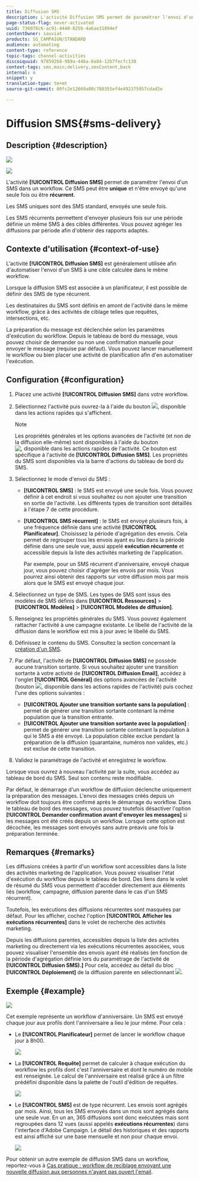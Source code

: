 ```yaml
---
title: Diffusion SMS
description: L'activité Diffusion SMS permet de paramétrer l'envoi d'un SMS unique ou récurrent dans un workflow.
page-status-flag: never-activated
uuid: 736078c6-ac91-4440-825b-4a6ae31894ef
contentOwner: sauviat
products: SG_CAMPAIGN/STANDARD
audience: automating
content-type: reference
topic-tags: channel-activities
discoiquuid: 978592b8-989a-446a-8a84-12b7fecfc130
context-tags: sms,main;delivery,smsContent,back
internal: n
snippet: y
translation-type: tm+mt
source-git-commit: 00fc2e12669a00c788355ef4e492375957cdad2e

---
```



# Diffusion SMS{#sms-delivery}

## Description {#description}

![](assets/sms.png)

![](assets/recurrentsms.png)

L'activité **[!UICONTROL Diffusion SMS]** permet de paramétrer l'envoi d'un SMS dans un workflow. Ce SMS peut être **unique** et n'être envoyé qu'une seule fois ou être **récurrent**.

Les SMS uniques sont des SMS standard, envoyés une seule fois.

Les SMS récurrents permettent d'envoyer plusieurs fois sur une période définie un même SMS à des cibles différentes. Vous pouvez agréger les diffusions par période afin d'obtenir des rapports adaptés.

## Contexte d'utilisation {#context-of-use}

L'activité **[!UICONTROL Diffusion SMS]** est généralement utilisée afin d'automatiser l'envoi d'un SMS à une cible calculée dans le même workflow.

Lorsque la diffusion SMS est associée à un planificateur, il est possible de définir des SMS de type récurrent.

Les destinataires du SMS sont définis en amont de l'activité dans le même workflow, grâce à des activités de ciblage telles que requêtes, intersections, etc.

La préparation du message est déclenchée selon les paramètres d'exécution du workflow. Depuis le tableau de bord du message, vous pouvez choisir de demander ou non une confirmation manuelle pour envoyer le message (requise par défaut). Vous pouvez lancer manuellement le workflow ou bien placer une activité de planification afin d'en automatiser l'exécution.

## Configuration {#configuration}

1. Placez une activité **[!UICONTROL Diffusion SMS]** dans votre workflow.
1. Sélectionnez l'activité puis ouvrez-la à l'aide du bouton ![](assets/edit_darkgrey-24px.png), disponible dans les actions rapides qui s'affichent.

   >[!NOTE]
   >
   >Les propriétés générales et les options avancées de l'activité (et non de la diffusion elle-même) sont disponibles à l'aide du bouton ![, disponible dans les actions rapides de l'activité. ](assets/dlv_activity_params-24px.png) Ce bouton est spécifique à l'activité de **[!UICONTROL Diffusion SMS]**. Les propriétés du SMS sont disponibles via la barre d'actions du tableau de bord du SMS.

1. Sélectionnez le mode d'envoi du SMS :

   * **[!UICONTROL SMS]** : le SMS est envoyé une seule fois. Vous pouvez définir à cet endroit si vous souhaitez ou non ajouter une transition en sortie de l'activité. Les différents types de transition sont détaillés à l'étape 7 de cette procédure.
   * **[!UICONTROL SMS récurrent]** : le SMS est envoyé plusieurs fois, à une fréquence définie dans une activité **[!UICONTROL Planificateur]**. Choisissez la période d'agrégation des envois. Cela permet de regrouper tous les envois ayant eu lieu dans la période définie dans une seule vue, aussi appelé **exécution récurrente** et accessible depuis la liste des activités marketing de l'application.

      Par exemple, pour un SMS récurrent d'anniversaire, envoyé chaque jour, vous pouvez choisir d'agréger les envois par mois. Vous pourrez ainsi obtenir des rapports sur votre diffusion mois par mois alors que le SMS est envoyé chaque jour.

1. Sélectionnez un type de SMS. Les types de SMS sont issus des modèles de SMS définis dans **[!UICONTROL Ressources]** &gt; **[!UICONTROL Modèles]** &gt; **[!UICONTROL Modèles de diffusion]**.
1. Renseignez les propriétés générales du SMS. Vous pouvez également rattacher l'activité à une campagne existante. Le libellé de l'activité de la diffusion dans le workflow est mis à jour avec le libellé du SMS.
1. Définissez le contenu du SMS. Consultez la section concernant la [création d'un SMS](../../channels/using/creating-an-sms-message.md).
1. Par défaut, l'activité de **[!UICONTROL Diffusion SMS]** ne possède aucune transition sortante. Si vous souhaitez ajouter une transition sortante à votre activité de **[!UICONTROL Diffusion Email]**, accédez à l'onglet **[!UICONTROL Général]** des options avancées de l'activité (bouton ![](assets/dlv_activity_params-24px.png), disponible dans les actions rapides de l'activité) puis cochez l'une des options suivantes :

   * **[!UICONTROL Ajouter une transition sortante sans la population]** : permet de générer une transition sortante contenant la même population que la transition entrante.
   * **[!UICONTROL Ajouter une transition sortante avec la population]** : permet de générer une transition sortante contenant la population à qui le SMS a été envoyé. La population ciblée exclue pendant la préparation de la diffusion (quarantaine, numéros non valides, etc.) est exclue de cette transition.

1. Validez le paramétrage de l'activité et enregistrez le workflow.

Lorsque vous ouvrez à nouveau l'activité par la suite, vous accédez au tableau de bord du SMS. Seul son contenu reste modifiable.

Par défaut, le démarrage d'un workflow de diffusion déclenche uniquement la préparation des messages. L'envoi des messages créés depuis un workflow doit toujours être confirmé après le démarrage du workflow. Dans le tableau de bord des messages, vous pouvez toutefois désactiver l'option **[!UICONTROL Demander confirmation avant d'envoyer les messages]** si les messages ont été créés depuis un workflow. Lorsque cette option est décochée, les messages sont envoyés sans autre préavis une fois la préparation terminée.

## Remarques   {#remarks}

Les diffusions créées à partir d'un workflow sont accessibles dans la liste des activités marketing de l'application. Vous pouvez visualiser l'état d'exécution du workflow depuis le tableau de bord. Des liens dans le volet de résumé du SMS vous permettent d'accéder directement aux éléments liés (workflow, campagne, diffusion parente dans le cas d'un SMS récurrent).

Toutefois, les exécutions des diffusions récurrentes sont masquées par défaut. Pour les afficher, cochez l'option **[!UICONTROL Afficher les exécutions récurrentes]** dans le volet de recherche des activités marketing.

Depuis les diffusions parentes, accessibles depuis la liste des activités marketing ou directement via les exécutions récurrentes associées, vous pouvez visualiser l'ensemble des envois ayant été réalisés (en fonction de la période d'agrégation définie lors du paramétrage de l'activité de **[!UICONTROL Diffusion SMS).]** Pour cela, accédez au détail du bloc **[!UICONTROL Déploiement]** de la diffusion parente en sélectionnant ![](assets/wkf_dlv_detail_button.png).

## Exemple {#example}

![](assets/wkf_sms_example_1.png)

Cet exemple représente un workflow d'anniversaire. Un SMS est envoyé chaque jour aux profils dont l'anniversaire a lieu le jour même. Pour cela :

* Le **[!UICONTROL Planificateur]** permet de lancer le workflow chaque jour à 8h00.

   ![](assets/wkf_delivery_example_2.png)

* La **[!UICONTROL Requête]** permet de calculer à chaque exécution du workflow les profils dont c'est l'anniversaire et dont le numéro de mobile est renseignée. Le calcul de l'anniversaire est réalisé grâce à un filtre prédéfini disponible dans la palette de l'outil d'édition de requêtes.

   ![](assets/wkf_delivery_example_3.png)

* Le **[!UICONTROL SMS]** est de type récurrent. Les envois sont agrégés par mois. Ainsi, tous les SMS envoyés dans un mois sont agrégés dans une seule vue. En un an, 365 diffusions sont donc exécutées mais sont regroupées dans 12 vues (aussi appelés **exécutions récurrentes**) dans l'interface d'Adobe Campaign. Le détail des historiques et des rapports est ainsi affiché sur une base mensuelle et non pour chaque envoi.

   ![](assets/wkf_sms_example_4.png)

Pour obtenir un autre exemple de diffusion SMS dans un workflow, reportez-vous à [Cas pratique : workflow de reciblage envoyant une nouvelle diffusion aux personnes n'ayant pas ouvert l'email](../../automating/using/workflow-cross-channel-retargeting.md).
